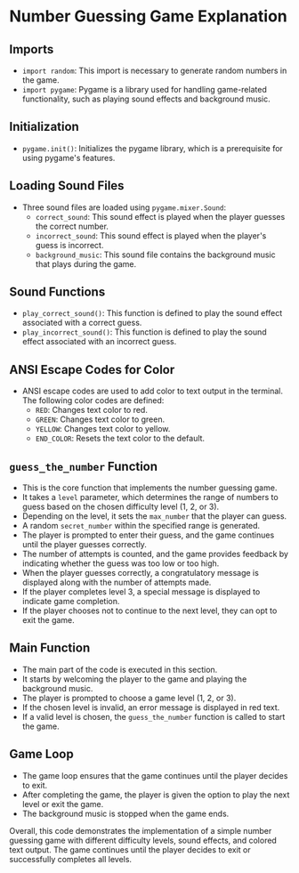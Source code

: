 # Number Guessing Game Explanation

## Imports
- `import random`: This import is necessary to generate random numbers in the game.
- `import pygame`: Pygame is a library used for handling game-related functionality, such as playing sound effects and background music.

## Initialization
- `pygame.init()`: Initializes the pygame library, which is a prerequisite for using pygame's features.

## Loading Sound Files
- Three sound files are loaded using `pygame.mixer.Sound`:
  - `correct_sound`: This sound effect is played when the player guesses the correct number.
  - `incorrect_sound`: This sound effect is played when the player's guess is incorrect.
  - `background_music`: This sound file contains the background music that plays during the game.

## Sound Functions
- `play_correct_sound()`: This function is defined to play the sound effect associated with a correct guess.
- `play_incorrect_sound()`: This function is defined to play the sound effect associated with an incorrect guess.

## ANSI Escape Codes for Color
- ANSI escape codes are used to add color to text output in the terminal. The following color codes are defined:
  - `RED`: Changes text color to red.
  - `GREEN`: Changes text color to green.
  - `YELLOW`: Changes text color to yellow.
  - `END_COLOR`: Resets the text color to the default.

## `guess_the_number` Function
- This is the core function that implements the number guessing game.
- It takes a `level` parameter, which determines the range of numbers to guess based on the chosen difficulty level (1, 2, or 3).
- Depending on the level, it sets the `max_number` that the player can guess.
- A random `secret_number` within the specified range is generated.
- The player is prompted to enter their guess, and the game continues until the player guesses correctly.
- The number of attempts is counted, and the game provides feedback by indicating whether the guess was too low or too high.
- When the player guesses correctly, a congratulatory message is displayed along with the number of attempts made.
- If the player completes level 3, a special message is displayed to indicate game completion.
- If the player chooses not to continue to the next level, they can opt to exit the game.

## Main Function
- The main part of the code is executed in this section.
- It starts by welcoming the player to the game and playing the background music.
- The player is prompted to choose a game level (1, 2, or 3).
- If the chosen level is invalid, an error message is displayed in red text.
- If a valid level is chosen, the `guess_the_number` function is called to start the game.

## Game Loop
- The game loop ensures that the game continues until the player decides to exit.
- After completing the game, the player is given the option to play the next level or exit the game.
- The background music is stopped when the game ends.

Overall, this code demonstrates the implementation of a simple number guessing game with different difficulty levels, sound effects, and colored text output. The game continues until the player decides to exit or successfully completes all levels.
